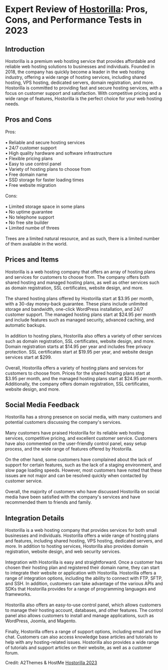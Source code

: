 <h1>Expert Review of <a href="https://a2themes.com/hostorilla-reviews">Hostorilla</a>: Pros, Cons, and Performance Tests in 2023</h1>
<h2>Introduction</h2>
Hostorilla is a premium web hosting service that provides affordable and reliable web hosting solutions to businesses and individuals. Founded in 2018, the company has quickly become a leader in the web hosting industry, offering a wide range of hosting services, including shared hosting, VPS hosting, dedicated servers, domain registration, and more. Hostorilla is committed to providing fast and secure hosting services, with a focus on customer support and satisfaction. With competitive pricing and a wide range of features, Hostorilla is the perfect choice for your web hosting needs.
<h2>Pros and Cons</h2>
Pros:<br><br>• Reliable and secure hosting services <br>• 24/7 customer support<br>• High quality hardware and software infrastructure<br>• Flexible pricing plans <br>• Easy to use control panel<br>• Variety of hosting plans to choose from<br>• Free domain name<br>• SSD storage for faster loading times<br>• Free website migration<br><br>Cons:<br><br>• Limited storage space in some plans<br>• No uptime guarantee<br>• No telephone support<br>• No free site builder<br>• Limited numbe of threes<br><br>Trees are a limited natural resource, and as such, there is a limited number of them available in the world.
<h2>Prices and Items</h2>
Hostorilla is a web hosting company that offers an array of hosting plans and services for customers to choose from. The company offers both shared hosting and managed hosting plans, as well as other services such as domain registration, SSL certificates, website design, and more. <br><br>The shared hosting plans offered by Hostorilla start at $3.95 per month, with a 30-day money-back guarantee. These plans include unlimited storage and bandwidth, one-click WordPress installation, and 24/7 customer support. The managed hosting plans start at $24.95 per month and include features such as managed security, advanced caching, and automatic backups. <br><br>In addition to hosting plans, Hostorilla also offers a variety of other services such as domain registration, SSL certificates, website design, and more. Domain registration starts at $14.95 per year and includes free privacy protection. SSL certificates start at $19.95 per year, and website design services start at $299. <br><br>Overall, Hostorilla offers a variety of hosting plans and services for customers to choose from. Prices for the shared hosting plans start at $3.95 per month, and the managed hosting plans start at $24.95 per month. Additionally, the company offers domain registration, SSL certificates, website design, and more.
<h2>Social Media Feedback</h2>
Hostorilla has a strong presence on social media, with many customers and potential customers discussing the company's services.<br><br>Many customers have praised Hostorilla for its reliable web hosting services, competitive pricing, and excellent customer service. Customers have also commented on the user-friendly control panel, easy setup process, and the wide range of features offered by Hostorilla.<br><br>On the other hand, some customers have complained about the lack of support for certain features, such as the lack of a staging environment, and slow page loading speeds. However, most customers have noted that these issues are not major and can be resolved quickly when contacted by customer service.<br><br>Overall, the majority of customers who have discussed Hostorilla on social media have been satisfied with the company's services and have recommended them to friends and family.
<h2>Integration Details</h2>
Hostorilla is a web hosting company that provides services for both small businesses and individuals. Hostorilla offers a wide range of hosting plans and features, including shared hosting, VPS hosting, dedicated servers, and more. In addition to hosting services, Hostorilla also provides domain registration, website design, and web security services.<br><br>Integration with Hostorilla is easy and straightforward. Once a customer has chosen their hosting plan and registered their domain name, they can start to integrate their website or application with Hostorilla. Hostorilla offers a range of integration options, including the ability to connect with FTP, SFTP, and SSH. In addition, customers can take advantage of the various APIs and SDKs that Hostorilla provides for a range of programming languages and frameworks.<br><br>Hostorilla also offers an easy-to-use control panel, which allows customers to manage their hosting account, databases, and other features. The control panel also allows customers to install and manage applications, such as WordPress, Joomla, and Magento.<br><br>Finally, Hostorilla offers a range of support options, including email and live chat. Customers can also access knowledge base articles and tutorials to help with any hosting-related issues. Hostorilla also provides a wide range of tutorials and support articles on their website, as well as a customer forum.
<p>Credit: A2Themes & HostMe <a href="https://a2themes.com/hostorilla-reviews">Hostorilla 2023</a></p>